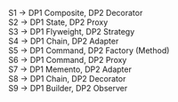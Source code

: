 S1 -> DP1 Composite, DP2 Decorator\
S2 -> DP1 State, DP2 Proxy\
S3 -> DP1 Flyweight, DP2 Strategy\
S4 -> DP1 Chain, DP2 Adapter\
S5 -> DP1 Command, DP2 Factory (Method)\
S6 -> DP1 Command, DP2 Proxy\
S7 -> DP1 Memento, DP2 Adapter\
S8 -> DP1 Chain, DP2 Decorator\
S9 -> DP1 Builder, DP2 Observer
